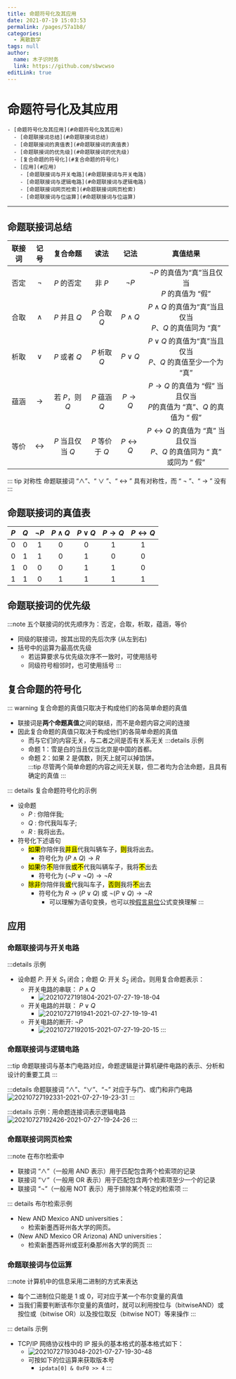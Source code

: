 ```yaml
---
title: 命题符号化及其应用
date: 2021-07-19 15:03:53
permalink: /pages/57a1b8/
categories: 
  - 离散数学
tags: null
author: 
  name: 木子识时务
  link: https://github.com/sbwcwso
editLink: true
---
```


# 命题符号化及其应用

```markmap
- [命题符号化及其应用](#命题符号化及其应用)
  - [命题联接词总结](#命题联接词总结)
  - [命题联接词的真值表](#命题联接词的真值表)
  - [命题联接词的优先级](#命题联接词的优先级)
  - [复合命题的符号化](#复合命题的符号化)
  - [应用](#应用)
    - [命题联接词与开关电路](#命题联接词与开关电路)
    - [命题联接词与逻辑电路](#命题联接词与逻辑电路)
    - [命题联接词网页检索](#命题联接词网页检索)
    - [命题联接词与位运算](#命题联接词与位运算)
```

---

## 命题联接词总结

|联接词 |记号 |复合命题 |读法 |记法 |真值结果|
|:-:|:-:|:-:|:-:|:-:|:-:|
|否定| $¬$ | $P$ 的否定| 非 $P$| $¬P$| $¬P$ 的真值为“真”当且仅当<br> $P$ 的真值为 “假”|
|合取| $∧$ | $P$ 并且 $Q$| $P$ 合取 $Q$| $P ∧ Q$| $P ∧ Q$ 的真值为“真”当且仅当<br>$P、Q$ 的真值同为 “真”|
|析取| $∨$| $P$ 或者 $Q$| $P$ 析取 $Q$| $P ∨ Q$| $P ∨ Q$ 的真值为“真”当且仅当<br> $P、Q$ 的真值至少一个为 “真”|
|蕴涵| $→$| 若 $P$，则 $Q$| $P$ 蕴涵 $Q$| $P → Q$| $P → Q$ 的真值为 “假” 当且仅当<br> $P$的真值为 “真”、$Q$ 的真值为 “ 假”|
|等价| $↔$ | $P$ 当且仅当 $Q$| $P$ 等价于 $Q$| $P ↔ Q$| $P ↔ Q$ 的真值为 “真” 当且仅当<br> $P$、$Q$ 的真值同为 “ 真” 或同为 “ 假”|

::: tip 对称性
命题联接词 “$∧$”、“ $∨$ ”、“ $↔$ ” 具有对称性，而 “ $¬$ ”、“ $→$ ” 没有
:::

## 命题联接词的真值表

|  $P$  |  $Q$  |  $\neg P$  |  $P\wedge Q$  |  $P \vee Q$  |  $P \rightarrow Q$  |  $P \leftrightarrow Q$  |
|:-:|:-:|:-:|:-:|:-:|:-:|:-:|
|  0  |  0  |  1  |  0  |  0  |  1  |  1  |
|  0  |  1  |  1  |  0  |  1  |  0  |  0  |
|  1  |  0  |  0  |  0  |  1  |  1  |  0  |
|  1  |  1  |  0  |  1  |  1 |   1 |   1 |

## 命题联接词的优先级

:::note 五个联接词的优先顺序为：否定，合取，析取，蕴涵，等价
* 同级的联接词，按其出现的先后次序 (从左到右)
* 括号中的运算为最高优先级
  * 若运算要求与优先级次序不一致时，可使用括号
  * 同级符号相邻时，也可使用括号
:::

## 复合命题的符号化

::: warning 复合命题的真值只取决于构成他们的各简单命题的真值
* 联接词是**两个命题真值**之间的联结，而不是命题内容之间的连接
* 因此复合命题的真值只取决于构成他们的各简单命题的真值
  * 而与它们的内容无关，与二者之间是否有关系无关
  :::details 示例
  * 命题 1：雪是白的当且仅当北京是中国的首都。
  * 命题 2：如果 2 是偶数，则天上就可以掉馅饼。  
  :::tip 尽管两个简单命题的内容之间无关联，但二者均为合法命题，且具有确定的真值
:::

::: details 复合命题符号化的示例
* 设命题
  * $P$ : 你陪伴我;
  * $Q$ : 你代我叫车子;
  * $R$ : 我将出去。
* 符号化下述语句
  * <mark class='c1'>如果</mark>你陪伴我<mark class='c2'>并且</mark>代我叫辆车子，<mark class='c1'>则</mark>我将出去。
    * 符号化为 $(P\wedge Q) \rightarrow R$
  * <mark class='c1'>如果</mark>你<mark class='c3'>不</mark>陪伴我<mark class='c2'>或</mark><mark class='c3'>不</mark>代我叫辆车子，我将<mark class='c3'>不</mark>出去
    * 符号化为 $(\neg P \vee \neg Q)\rightarrow \neg R$
  * <mark class='c1'>除非</mark>你陪伴我<mark class='c2'>或</mark>代我叫车子，<mark class='c1'>否则</mark>我将<mark class='c3'>不</mark>出去
    * 符号化为 $R \rightarrow (P\vee Q)$ 或 $\neg ( P \vee  Q) \rightarrow \neg R$
      * 可以理解为语句变换，也可以按[假言易位](/pages/4a4f45/#假言易位)公式变换理解
:::

## 应用

### 命题联接词与开关电路


:::details 示例
* 设命题 $P$: 开关 $S_1$ 闭合；命题 $Q$: 开关 $S_2$ 闭合。则用复合命题表示：
  * 开关电路的串联： $P \wedge Q$
    * ![20210727191804-2021-07-27-19-18-04](https://cdn.jsdelivr.net/gh/sbwcwso/PicBed@master/20210727191804-2021-07-27-19-18-04.png)
  * 开关电路的并联： $P \vee Q$
    * ![20210727191941-2021-07-27-19-19-41](https://cdn.jsdelivr.net/gh/sbwcwso/PicBed@master/20210727191941-2021-07-27-19-19-41.png)
  * 开关电路的断开: $\neg P$
    * ![20210727192015-2021-07-27-19-20-15](https://cdn.jsdelivr.net/gh/sbwcwso/PicBed@master/20210727192015-2021-07-27-19-20-15.png)
:::

### 命题联接词与逻辑电路

:::tip 命题联接词与基本门电路对应，命题逻辑是计算机硬件电路的表示、分析和设计的重要工具
:::

:::details 命题联接词 “∧”、“∨”、“¬” 对应于与门、或门和非门电路
![20210727192331-2021-07-27-19-23-31](https://cdn.jsdelivr.net/gh/sbwcwso/PicBed@master/20210727192331-2021-07-27-19-23-31.png)
:::

:::details 示例：用命题连接词表示逻辑电路
![20210727192426-2021-07-27-19-24-26](https://cdn.jsdelivr.net/gh/sbwcwso/PicBed@master/20210727192426-2021-07-27-19-24-26.png)
:::

### 命题联接词网页检索

:::note 在布尔检索中
  * 联接词 “∧”（一般用 AND 表示）用于匹配包含两个检索项的记录
  * 联接词 “∨”（一般用 OR 表示）用于匹配包含两个检索项至少一个的记录
  * 联接词 “¬”（一般用 NOT 表示）用于排除某个特定的检索项
:::

::: details 布尔检索示例
* New AND Mexico AND universities：
  * 检索新墨西哥州各大学的网页。
* (New AND Mexico OR Arizona) AND universities：
  * 检索新墨西哥州或亚利桑那州各大学的网页
:::

### 命题联接词与位运算

:::note 计算机中的信息采用二进制的方式来表达
  * 每个二进制位只能是 1 或 0，可对应于某一个布尔变量的真值
  * 当我们需要判断该布尔变量的真值时，就可以利用按位与（bitwiseAND）或按位或（bitwise OR）以及按位取反（bitwise NOT）等来操作
:::

::: details 示例
* TCP/IP 网络协议栈中的 IP 报头的基本格式的基本格式如下：
  * ![20210727193048-2021-07-27-19-30-48](https://cdn.jsdelivr.net/gh/sbwcwso/PicBed@master/20210727193048-2021-07-27-19-30-48.png)
  * 可按如下的位运算来获取版本号
    * `ipdata[0] & 0xF0 >> 4`
:::
